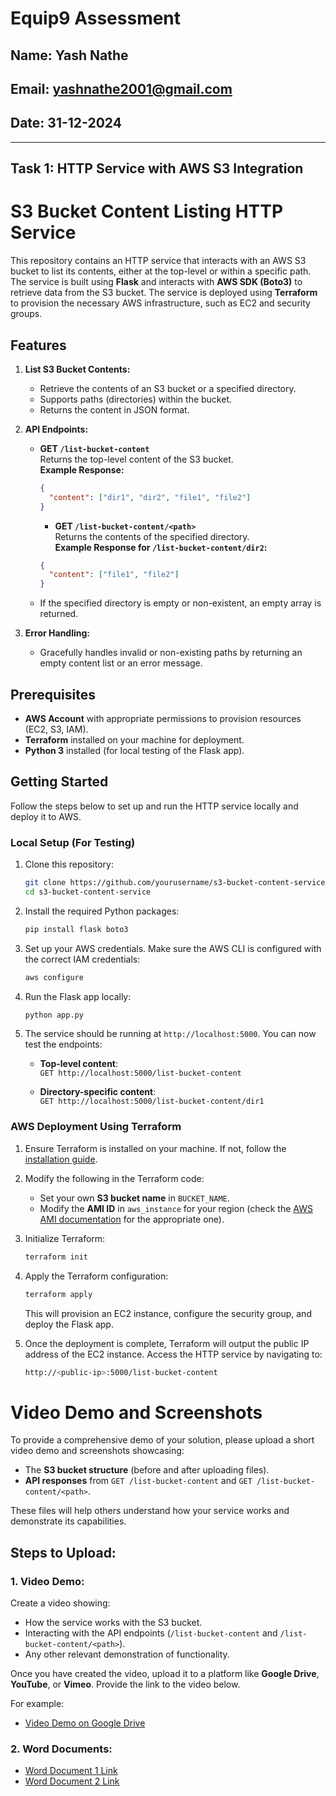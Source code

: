 # Equip9 Assessment

## Name: Yash Nathe  
## Email: yashnathe2001@gmail.com
## Date: 31-12-2024

---

## Task 1: HTTP Service with AWS S3 Integration

# S3 Bucket Content Listing HTTP Service

This repository contains an HTTP service that interacts with an AWS S3 bucket to list its contents, either at the top-level or within a specific path. The service is built using **Flask** and interacts with **AWS SDK (Boto3)** to retrieve data from the S3 bucket. The service is deployed using **Terraform** to provision the necessary AWS infrastructure, such as EC2 and security groups.

## Features

1. **List S3 Bucket Contents:**
   - Retrieve the contents of an S3 bucket or a specified directory.
   - Supports paths (directories) within the bucket.
   - Returns the content in JSON format.

2. **API Endpoints:**
   - **GET `/list-bucket-content`**  
     Returns the top-level content of the S3 bucket.  
     **Example Response:**
     ```json
     {
       "content": ["dir1", "dir2", "file1", "file2"]
     }
     ```

      - **GET `/list-bucket-content/<path>`**  
     Returns the contents of the specified directory.  
     **Example Response for `/list-bucket-content/dir2`:**
     ```json
     {
       "content": ["file1", "file2"]
     }
     ```

   - If the specified directory is empty or non-existent, an empty array is returned.

3. **Error Handling:**
   - Gracefully handles invalid or non-existing paths by returning an empty content list or an error message.

## Prerequisites

- **AWS Account** with appropriate permissions to provision resources (EC2, S3, IAM).
- **Terraform** installed on your machine for deployment.
- **Python 3** installed (for local testing of the Flask app).

## Getting Started

Follow the steps below to set up and run the HTTP service locally and deploy it to AWS.

### Local Setup (For Testing)

1. Clone this repository:

    ```bash
    git clone https://github.com/yourusername/s3-bucket-content-service.git
    cd s3-bucket-content-service
    ```

2. Install the required Python packages:

    ```bash
    pip install flask boto3
    ```

3. Set up your AWS credentials. Make sure the AWS CLI is configured with the correct IAM credentials:

    ```bash
    aws configure
    ```

4. Run the Flask app locally:

    ```bash
    python app.py
    ```

5. The service should be running at `http://localhost:5000`. You can now test the endpoints:

   - **Top-level content**:  
     `GET http://localhost:5000/list-bucket-content`
     
   - **Directory-specific content**:  
     `GET http://localhost:5000/list-bucket-content/dir1`

### AWS Deployment Using Terraform

1. Ensure Terraform is installed on your machine. If not, follow the [installation guide](https://learn.hashicorp.com/tutorials/terraform/install-cli).

2. Modify the following in the Terraform code:
   - Set your own **S3 bucket name** in `BUCKET_NAME`.
   - Modify the **AMI ID** in `aws_instance` for your region (check the [AWS AMI documentation](https://docs.aws.amazon.com/AWSEC2/latest/UserGuide/AMIs.html) for the appropriate one).

3. Initialize Terraform:

    ```bash
    terraform init
    ```

4. Apply the Terraform configuration:

    ```bash
    terraform apply
    ```

   This will provision an EC2 instance, configure the security group, and deploy the Flask app.

5. Once the deployment is complete, Terraform will output the public IP address of the EC2 instance. Access the HTTP service by navigating to:

    ```bash
    http://<public-ip>:5000/list-bucket-content
    ```

# Video Demo and Screenshots

To provide a comprehensive demo of your solution, please upload a short video demo and screenshots showcasing:

- The **S3 bucket structure** (before and after uploading files).
- **API responses** from `GET /list-bucket-content` and `GET /list-bucket-content/<path>`.

These files will help others understand how your service works and demonstrate its capabilities.

## Steps to Upload:

### 1. Video Demo:
Create a video showing:
- How the service works with the S3 bucket.
- Interacting with the API endpoints (`/list-bucket-content` and `/list-bucket-content/<path>`).
- Any other relevant demonstration of functionality.

Once you have created the video, upload it to a platform like **Google Drive**, **YouTube**, or **Vimeo**. Provide the link to the video below.

For example:

- [Video Demo on Google Drive](https://drive.google.com/file/d/1JPlmAG1BlIHJQ7wf0CoF1aVu4thshyRv/view?usp=sharing)

### 2. Word Documents:
- [Word Document 1 Link](https://docs.google.com/document/d/12JNZEOzs7JwKQ1iNH53X3gs3vZ97shSk/edit?usp=sharing&ouid=101179812942141955701&rtpof=true&sd=true)
- [Word Document 2 Link](https://docs.google.com/document/d/12JNZEOzs7JwKQ1iNH53X3gs3vZ97shSk/edit?usp=sharing&ouid=101179812942141955701&rtpof=true&sd=true)
